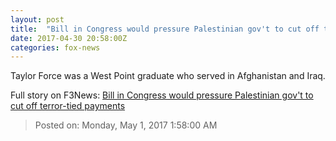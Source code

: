 ```yaml
---
layout: post
title:  "Bill in Congress would pressure Palestinian gov't to cut off terror-tied payments"
date: 2017-04-30 20:58:00Z
categories: fox-news
---
```


Taylor Force was a West Point graduate who served in Afghanistan and Iraq.


Full story on F3News: [Bill in Congress would pressure Palestinian gov't to cut off terror-tied payments](http://www.f3nws.com/n/VHPyEJ)

> Posted on: Monday, May 1, 2017 1:58:00 AM

